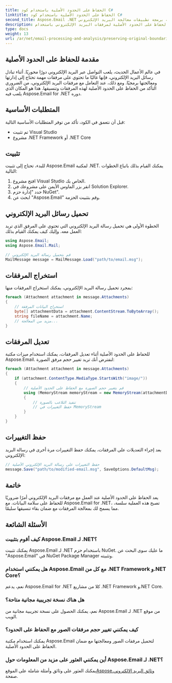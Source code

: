 ```yaml
---
title: الحفاظ على الحدود الأصلية باستخدام كود C#
linktitle: الحفاظ على الحدود الأصلية باستخدام كود C#
second_title: Aspose.Email .NET واجهة برمجة تطبيقات معالجة البريد الإلكتروني
description: تعرف على كيفية الحفاظ على الحدود الأصلية لمرفقات البريد الإلكتروني باستخدام C# وAspose.Email لـ .NET. دليل خطوة بخطوة مع كود المصدر.
type: docs
weight: 13
url: /ar/net/email-processing-and-analysis/preserving-original-boundaries-using-csharp-code/
---
```


## مقدمة للحفاظ على الحدود الأصلية

في عالم الأعمال الحديث، يلعب التواصل عبر البريد الإلكتروني دورًا محوريًا. أثناء تبادل رسائل البريد الإلكتروني، فإنها غالبًا ما تحتوي على مرفقات مهمة تحتاج إلى إدارتها ومعالجتها برمجيًا. ومع ذلك، عند التعامل مع مرفقات البريد الإلكتروني، من الضروري التأكد من الحفاظ على الحدود الأصلية لهذه المرفقات وتنسيقها. هذا هو المكان الذي يلعب فيه Aspose.Email for .NET دوره.

## المتطلبات الأساسية

قبل أن نتعمق في الكود، تأكد من توفر المتطلبات الأساسية التالية:

- تم تثبيت Visual Studio
- مشروع .NET Framework أو .NET Core

## تثبيت

للبدء، تحتاج إلى تثبيت Aspose.Email لمكتبة .NET. يمكنك القيام بذلك باتباع الخطوات التالية:

1. افتح مشروع Visual Studio الخاص بك.
2. انقر بزر الماوس الأيمن على مشروعك في Solution Explorer.
3. حدد "إدارة حزم NuGet".
4. ابحث عن "Aspose.Email" وقم بتثبيت الحزمة.

## تحميل رسائل البريد الإلكتروني

الخطوة الأولى هي تحميل رسالة البريد الإلكتروني التي تحتوي على المرفق الذي تريد العمل معه. وإليك كيف يمكنك القيام بذلك:

```csharp
using Aspose.Email;
using Aspose.Email.Mail;

// قم بتحميل رسالة البريد الإلكتروني
MailMessage message = MailMessage.Load("path/to/email.msg");
```

## استخراج المرفقات

بمجرد تحميل رسالة البريد الإلكتروني، يمكنك استخراج المرفقات منها:

```csharp
foreach (Attachment attachment in message.Attachments)
{
    // استخراج البيانات المرفقة
    byte[] attachmentData = attachment.ContentStream.ToByteArray();
    string fileName = attachment.Name;
    // مزيد من المعالجة...
}
```

## تعديل المرفقات

للحفاظ على الحدود الأصلية أثناء تعديل المرفقات، يمكنك استخدام ميزات مكتبة Aspose.Email. لنفترض أنك تريد تغيير حجم مرفق الصورة:

```csharp
foreach (Attachment attachment in message.Attachments)
{
    if (attachment.ContentType.MediaType.StartsWith("image/"))
    {
        // قم بتغيير حجم الصورة مع الحفاظ على الحدود الأصلية
        using (MemoryStream memoryStream = new MemoryStream(attachmentData))
        {
            // تنفيذ التلاعب بالصورة
            // حفظ التغييرات في MemoryStream
        }
    }
}
```

## حفظ التغييرات

بعد إجراء التعديلات على المرفقات، يمكنك حفظ التغييرات مرة أخرى في رسالة البريد الإلكتروني:

```csharp
// حفظ التغييرات على رسالة البريد الإلكتروني الأصلية
message.Save("path/to/modified-email.msg", SaveOptions.DefaultMsg);
```

## خاتمة

يعد الحفاظ على الحدود الأصلية عند العمل مع مرفقات البريد الإلكتروني أمرًا ضروريًا للحفاظ على سلامة البيانات. مع Aspose.Email for .NET، تصبح هذه العملية سلسة، مما يسمح لك بمعالجة المرفقات مع ضمان بقاء تنسيقها سليمًا.

## الأسئلة الشائعة

### كيف أقوم بتثبيت Aspose.Email لـ .NET؟

يمكنك تثبيت Aspose.Email لـ .NET باستخدام حزم NuGet. ما عليك سوى البحث عن "Aspose.Email" في NuGet Package Manager وتثبيته.

### هل يمكنني استخدام Aspose.Email مع كل من .NET Framework و.NET Core؟

نعم، يدعم Aspose.Email for .NET كلا من مشاريع .NET Framework و.NET Core.

### هل هناك نسخة تجريبية مجانية متاحة؟

نعم، يمكنك الحصول على نسخة تجريبية مجانية من Aspose.Email لـ .NET من موقع الويب.

### كيف يمكنني تغيير حجم مرفقات الصور مع الحفاظ على الحدود؟

يمكنك استخدام مكتبة Aspose.Email لتحميل مرفقات الصور ومعالجتها مع ضمان الحفاظ على الحدود الأصلية.

### أين يمكنني العثور على مزيد من المعلومات حول Aspose.Email لـ .NET؟

 يمكنك العثور على وثائق وأمثلة شاملة على الموقع[Aspose.وثائق البريد الإلكتروني](https://reference.aspose.com/email/net/) صفحة.